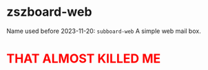 # zszboard-web
Name used before 2023-11-20: `subboard-web`
A simple web mail box.
# <font color=red>THAT ALMOST KILLED ME</font>
